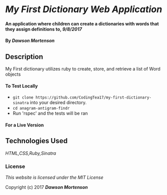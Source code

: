 # _My First Dictionary Web Application_

#### An application where children can create a dictionaries with words that they assign definitions to, _9/8/2017_

#### By _**Dawson Mortenson**_

## Description
My First dictionary utilizes ruby to create, store, and retrieve a list of Word objects


#### To Test Locally
* `git clone https://github.com/CodingTea17/my-first-dictionary-sinatra` into your desired directory.
* `cd anagram-antigram-findr`
* Run 'rspec' and the tests will be ran

#### For a Live Version

## Technologies Used
_HTML,CSS,Ruby,Sinatra_

### License

*This website is licensed under the MIT License*

Copyright (c) 2017 **_Dawson Mortenson_**
